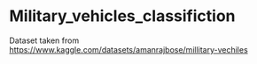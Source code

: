 # Military_vehicles_classifiction
Dataset taken from https://www.kaggle.com/datasets/amanrajbose/millitary-vechiles